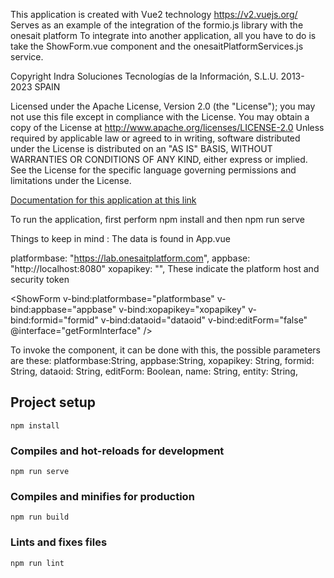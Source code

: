 
This application is created with Vue2 technology
https://v2.vuejs.org/
Serves as an example of the integration of the formio.js library with the onesait platform
To integrate into another application, all you have to do is take the ShowForm.vue component and the onesaitPlatformServices.js service.

Copyright Indra Soluciones Tecnologías de la Información, S.L.U.
2013-2023 SPAIN
 
Licensed under the Apache License, Version 2.0 (the "License");
you may not use this file except in compliance with the License.
You may obtain a copy of the License at
     http://www.apache.org/licenses/LICENSE-2.0
Unless required by applicable law or agreed to in writing, software
distributed under the License is distributed on an "AS IS" BASIS,
WITHOUT WARRANTIES OR CONDITIONS OF ANY KIND, either express or implied.
See the License for the specific language governing permissions and
limitations under the License.

[Documentation for this application at this link](https://onesaitplatform.atlassian.net/wiki/spaces/ruta/pages/3859709962/Demostrador+OP+Forms+con+Vue+2)


To run the application, first perform npm install and then npm run serve

Things to keep in mind :
The data is found in App.vue

platformbase: "https://lab.onesaitplatform.com",
appbase: "http://localhost:8080"
xopapikey: "",
These indicate the platform host and security token

   <ShowForm
                    v-bind:platformbase="platformbase"
                    v-bind:appbase="appbase"
                    v-bind:xopapikey="xopapikey"
                    v-bind:formid="formid"
                    v-bind:dataoid="dataoid"
                    v-bind:editForm="false"
                    @interface="getFormInterface"
                  />

To invoke the component, it can be done with this, the possible parameters are these:
platformbase:String, 
appbase:String, 
xopapikey: String,
formid: String,
dataoid: String,
editForm: Boolean,
name: String,
entity: String,


 

## Project setup
```
npm install
```

### Compiles and hot-reloads for development
```
npm run serve
```

### Compiles and minifies for production
```
npm run build
```

### Lints and fixes files
```
npm run lint
```


